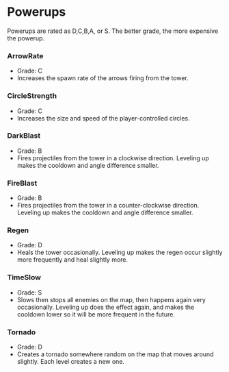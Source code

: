# Powerups

Powerups are rated as D,C,B,A, or S. The better grade, the more expensive the powerup.

### ArrowRate

- Grade: C
- Increases the spawn rate of the arrows firing from the tower.

### CircleStrength

- Grade: C
- Increases the size and speed of the player-controlled circles.

### DarkBlast

- Grade: B
- Fires projectiles from the tower in a clockwise direction. Leveling up makes the cooldown and angle difference smaller.

### FireBlast

- Grade: B
- Fires projectiles from the tower in a counter-clockwise direction. Leveling up makes the cooldown and angle difference smaller.

### Regen

- Grade: D
- Heals the tower occasionally. Leveling up makes the regen occur slightly more frequently and heal slightly more.

### TimeSlow

- Grade: S
- Slows then stops all enemies on the map, then happens again very occasionally. Leveling up does the effect again, and makes the cooldown lower so it will be more frequent in the future.

### Tornado

- Grade: D
- Creates a tornado somewhere random on the map that moves around slightly. Each level creates a new one.
